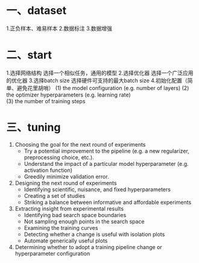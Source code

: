 # 一、dataset
1.正负样本、难易样本
2.数据标注
3.数据增强
# 二、start
1.选择网络结构
	选择一个相似任务，通用的模型
2.选择优化器
	选择一个广泛应用的优化器
3.选择batch size
	选择硬件可支持的最大batch size
4.初始化配置（简单、避免花里胡哨）
	(1) the model configuration (e.g. number of layers)
	(2) the optimizer hyperparameters (e.g. learning rate)	
	(3) the number of training steps
# 三、tuning
1. Choosing the goal for the next round of experiments
	- Try a potential improvement to the pipeline (e.g. a new regularizer, preprocessing choice, etc.).
	- Understand the impact of a particular model hyperparameter (e.g.  activation function)	
	- Greedily minimize validation error.	
2. Designing the next round of experiments
	- Identifying scientific, nuisance, and fixed hyperparameters
	- Creating a set of studies
	- Striking a balance between informative and affordable experiments		 
3. Extracting insight from experimental results
	- Identifying bad search space boundaries
	-   Not sampling enough points in the search space
	- Examining the training curves
	- Detecting whether a change is useful with isolation plots
	- Automate generically useful plots
4. Determining whether to adopt a training pipeline change or hyperparameter configuration